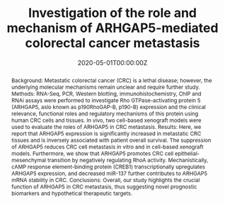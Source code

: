 ---
title: "Investigation of the role and mechanism of ARHGAP5-mediated colorectal cancer metastasis"
authors:
- Tian Tian
- Zhan-Hong Chen
- Zongheng Zheng
- Yubo Liu
- admin
- Yuying Liu
- Huijun Qiu
- Qian Long
- Miao Chen
- Liren Li
- others
author_notes:
- ""
- ""
- ""
- ""
- "second author"
date: "2020-05-01T00:00:00Z"
doi: "10.7150/thno.43427"

# Schedule page publish date (NOT publication's date).
publishDate: "2020-05-01T00:00:00Z"

# Publication type.
# Legend: 0 = Uncategorized; 1 = Conference paper; 2 = Journal article;
# 3 = Preprint / Working Paper; 4 = Report; 5 = Book; 6 = Book section;
# 7 = Thesis; 8 = Patent
publication_types: ["2"]

# Publication name and optional abbreviated publication name.
publication: "Theranostics"
publication_short: ''

abstract: 'Background: Metastatic colorectal cancer (CRC) is a lethal disease; however, the underlying molecular mechanisms remain unclear and require further study. Methods: RNA-Seq, PCR, Western blotting, immunohistochemistry, ChIP and RNAi assays were performed to investigate Rho GTPase-activating protein 5 (ARHGAP5, aslo known as p190RhoGAP-B, p190-B) expression and the clinical relevance, functional roles and regulatory mechanisms of this protein using human CRC cells and tissues. In vivo, two cell-based xenograft models were used to evaluate the roles of ARHGAP5 in CRC metastasis. Results: Here, we report that ARHGAP5 expression is significantly increased in metastatic CRC tissues and is inversely associated with patient overall survival. The suppression of ARHGAP5 reduces CRC cell metastasis in vitro and in cell-based xenograft models. Furthermore, we show that ARHGAP5 promotes CRC cell epithelial-mesenchymal transition by negatively regulating RhoA activity. Mechanistically, cAMP response element-binding protein (CREB1) transcriptionally upregulates ARHGAP5 expression, and decreased miR-137 further contributes to ARHGAP5 mRNA stability in CRC. Conclusions: Overall, our study highlights the crucial function of ARHGAP5 in CRC metastasis, thus suggesting novel prognostic biomarkers and hypothetical therapeutic targets.'

# Summary. An optional shortened abstract.
summary: ''

tags:
- Source Themes
featured: false

# links:
# - name: Custom Link
#   url: https://likelet.github.io/publication/zhao2018idea/
url_pdf: ''
url_code: ''
url_dataset: ''
url_poster: ''
url_project: ''
url_slides: ''
url_source: ''
url_video: ''

# Featured image
# To use, add an image named `featured.jpg/png` to your page's folder. 
image:
  caption: 'Image credit: [**Unsplash**](https://unsplash.com/photos/pLCdAaMFLTE)'
  focal_point: ""
  preview_only: false

# Associated Projects (optional).
#   Associate this publication with one or more of your projects.
#   Simply enter your project's folder or file name without extension.
#   E.g. `internal-project` references `content/project/internal-project/index.md`.
#   Otherwise, set `projects: []`.
projects:
- internal-project

# Slides (optional).
#   Associate this publication with Markdown slides.
#   Simply enter your slide deck's filename without extension.
#   E.g. `slides: "example"` references `content/slides/example/index.md`.
#   Otherwise, set `slides: ""`.
slides:
---